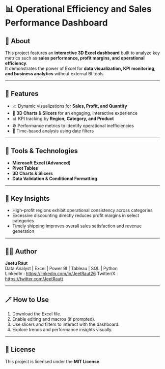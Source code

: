 # 📊 Operational Efficiency and Sales Performance Dashboard

## 🧠 About
This project features an **interactive 3D Excel dashboard** built to analyze key metrics such as **sales performance, profit margins, and operational efficiency**.  
It demonstrates the power of Excel for **data visualization, KPI monitoring, and business analytics** without external BI tools.

---

## 🚀 Features
- 📈 Dynamic visualizations for **Sales, Profit, and Quantity**
- 🧩 **3D Charts & Slicers** for an engaging, interactive experience
- 📊 KPI tracking by **Region, Category, and Product**
- ⚙️ Performance metrics to identify operational inefficiencies
- 📅 Time-based analysis using date filters

---

## 🧰 Tools & Technologies
- **Microsoft Excel (Advanced)**  
- **Pivot Tables**  
- **3D Charts & Slicers**  
- **Data Validation & Conditional Formatting**

---

## 🎯 Key Insights
- High-profit regions exhibit operational consistency across categories  
- Excessive discounting directly reduces profit margins in select categories  
- Timely shipping improves overall sales satisfaction and revenue generation  

---

## 🧑‍💻 Author
**Jeetu Raut**  
Data Analyst | Excel | Power BI | Tableau | SQL | Python  
LinkedIn : https://linkedin.com/in/JeetRaut26
Twitter/X : https://twitter.com/JeetRautt

---

## 🪄 How to Use
1. Download the Excel file.  
2. Enable editing and macros (if prompted).  
3. Use slicers and filters to interact with the dashboard.  
4. Explore trends and performance insights visually.

---

## 📜 License
This project is licensed under the **MIT License**.
